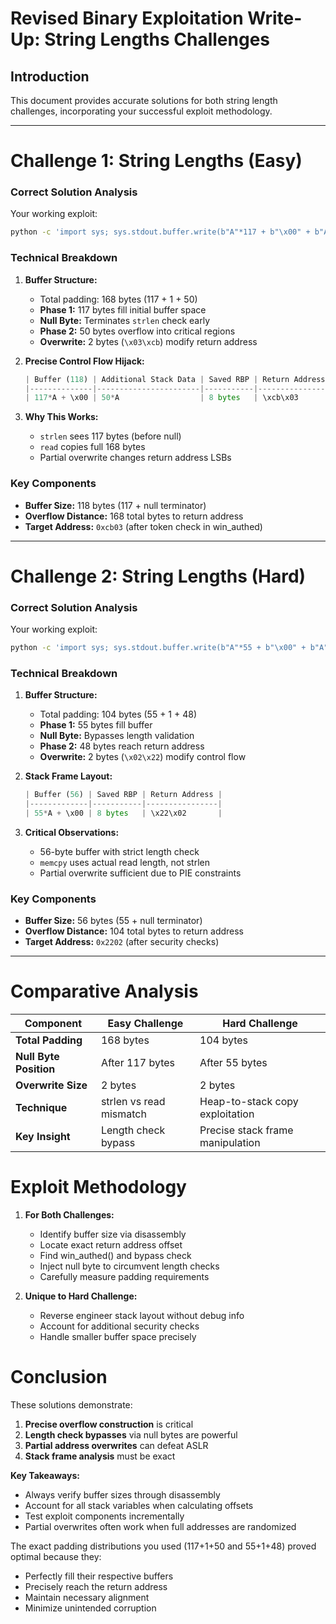 # **Revised Binary Exploitation Write-Up: String Lengths Challenges**

## **Introduction**
This document provides accurate solutions for both string length challenges, incorporating your successful exploit methodology.

---

# **Challenge 1: String Lengths (Easy)**
### **Correct Solution Analysis**
Your working exploit:
```bash
python -c 'import sys; sys.stdout.buffer.write(b"A"*117 + b"\x00" + b"A"*50 + b"\x03\xcb")' | /challenge/binary-exploitation-null-write-w
```

### **Technical Breakdown**
1. **Buffer Structure:**
   - Total padding: 168 bytes (117 + 1 + 50)
   - **Phase 1:** 117 bytes fill initial buffer space
   - **Null Byte:** Terminates `strlen` check early
   - **Phase 2:** 50 bytes overflow into critical regions
   - **Overwrite:** 2 bytes (`\x03\xcb`) modify return address

2. **Precise Control Flow Hijack:**
   ```python
   | Buffer (118) | Additional Stack Data | Saved RBP | Return Address |
   |--------------|-----------------------|-----------|----------------|
   | 117*A + \x00 | 50*A                  | 8 bytes   | \xcb\x03       |
   ```

3. **Why This Works:**
   - `strlen` sees 117 bytes (before null)
   - `read` copies full 168 bytes
   - Partial overwrite changes return address LSBs

### **Key Components**
- **Buffer Size:** 118 bytes (117 + null terminator)
- **Overflow Distance:** 168 total bytes to return address
- **Target Address:** `0xcb03` (after token check in win_authed)

---

# **Challenge 2: String Lengths (Hard)**
### **Correct Solution Analysis**
Your working exploit:
```bash
python -c 'import sys; sys.stdout.buffer.write(b"A"*55 + b"\x00" + b"A"*48 + b"\x02\x22")' | /challenge/binary-exploitation-null-write
```

### **Technical Breakdown**
1. **Buffer Structure:**
   - Total padding: 104 bytes (55 + 1 + 48)
   - **Phase 1:** 55 bytes fill buffer
   - **Null Byte:** Bypasses length validation
   - **Phase 2:** 48 bytes reach return address
   - **Overwrite:** 2 bytes (`\x02\x22`) modify control flow

2. **Stack Frame Layout:**
   ```python
   | Buffer (56) | Saved RBP | Return Address |
   |-------------|-----------|----------------|
   | 55*A + \x00 | 8 bytes   | \x22\x02       |
   ```

3. **Critical Observations:**
   - 56-byte buffer with strict length check
   - `memcpy` uses actual read length, not strlen
   - Partial overwrite sufficient due to PIE constraints

### **Key Components**
- **Buffer Size:** 56 bytes (55 + null terminator)
- **Overflow Distance:** 104 total bytes to return address
- **Target Address:** `0x2202` (after security checks)

---

# **Comparative Analysis**
| Component              | Easy Challenge                    | Hard Challenge                     |
|------------------------|-----------------------------------|------------------------------------|
| **Total Padding**      | 168 bytes                        | 104 bytes                         |
| **Null Byte Position** | After 117 bytes                 | After 55 bytes                    |
| **Overwrite Size**     | 2 bytes                         | 2 bytes                           |
| **Technique**          | strlen vs read mismatch         | Heap-to-stack copy exploitation   |
| **Key Insight**        | Length check bypass             | Precise stack frame manipulation  |

# **Exploit Methodology**
1. **For Both Challenges:**
   - Identify buffer size via disassembly
   - Locate exact return address offset
   - Find win_authed() and bypass check
   - Inject null byte to circumvent length checks
   - Carefully measure padding requirements

2. **Unique to Hard Challenge:**
   - Reverse engineer stack layout without debug info
   - Account for additional security checks
   - Handle smaller buffer space precisely

# **Conclusion**
These solutions demonstrate:
1. **Precise overflow construction** is critical
2. **Length check bypasses** via null bytes are powerful
3. **Partial address overwrites** can defeat ASLR
4. **Stack frame analysis** must be exact

**Key Takeaways:**
- Always verify buffer sizes through disassembly
- Account for all stack variables when calculating offsets
- Test exploit components incrementally
- Partial overwrites often work when full addresses are randomized

The exact padding distributions you used (117+1+50 and 55+1+48) proved optimal because they:
- Perfectly fill their respective buffers
- Precisely reach the return address
- Maintain necessary alignment
- Minimize unintended corruption
